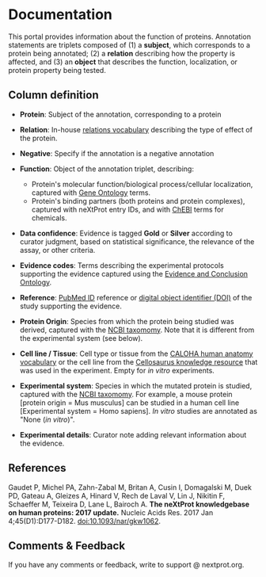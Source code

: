 # Documentation

This portal provides information about the function of proteins. Annotation statements are triplets composed of (1) a **subject**, which corresponds to a protein being annotated; (2) a **relation** describing how the property is affected, and (3) an **object** that describes the function, localization, or protein property being tested.
 

## Column definition

* **Protein**: Subject of the annotation, corresponding to a protein 

* **Relation**: In-house [relations vocabulary](ftp://ftp.nextprot.org/pub/current_release/controlled_vocabularies/cv_modification_effect.obo) describing the type of effect of the protein. 

* **Negative**: Specify if the annotation is a negative annotation 

* **Function**: Object of the annotation triplet, describing: 
  * Protein's molecular function/biological process/cellular localization, captured with [Gene Ontology](http://www.geneontology.org/) terms.
  * Protein's binding partners (both proteins and protein complexes), captured with neXtProt entry IDs, and with [ChEBI](https://www.ebi.ac.uk/chebi/) terms for chemicals.

* **Data confidence**: Evidence is tagged **Gold** or **Silver** according to curator judgment, based on statistical significance, the relevance of the assay, or other criteria.

* **Evidence codes**: Terms describing the experimental protocols supporting the evidence captured using the [Evidence and Conclusion Ontology](http://evidenceontology.org/Welcome.html).

* **Reference**: [PubMed ID](http://www.ncbi.nlm.nih.gov/pubmed) reference or [digital object identifier (DOI)](https://www.doi.org/) of the study supporting the evidence. 

* **Protein Origin**: Species from which the protein being studied was derived, captured with the [NCBI taxomomy](https://www.ncbi.nlm.nih.gov/taxonomy). Note that it is different from the experimental system (see below).

* **Cell line / Tissue**: Cell type or tissue from the [CALOHA human anatomy vocabulary](ftp://ftp.nextprot.org/pub/current_release/controlled_vocabularies/caloha.obo) or the cell line from the [Cellosaurus knowledge resource](http://web.expasy.org/cellosaurus/) that was used in the experiment. Empty for *in vitro* experiments.

* **Experimental system**: Species in which the mutated protein is studied, captured with the [NCBI taxomomy](https://www.ncbi.nlm.nih.gov/taxonomy). For example, a mouse protein [protein origin = Mus musculus] can be studied in a human cell line [Experimental system = Homo sapiens]. *In vitro* studies are annotated as "None (*in vitro*)". 

* **Experimental details**: Curator note adding relevant information about the evidence.

## References

Gaudet P, Michel PA, Zahn-Zabal M, Britan A, Cusin I, Domagalski M, Duek PD, Gateau A, Gleizes A, Hinard V, Rech de Laval V, Lin J, Nikitin F, Schaeffer M, Teixeira D, Lane L, Bairoch A. **The neXtProt knowledgebase on human proteins: 2017 update.** Nucleic Acids Res. 2017 Jan 4;45(D1):D177-D182. [doi:10.1093/nar/gkw1062](http://dx.doi.org/10.1093/nar/gkw1062).

## Comments & Feedback
If you have any comments or feedback, write to support @ nextprot.org. 
